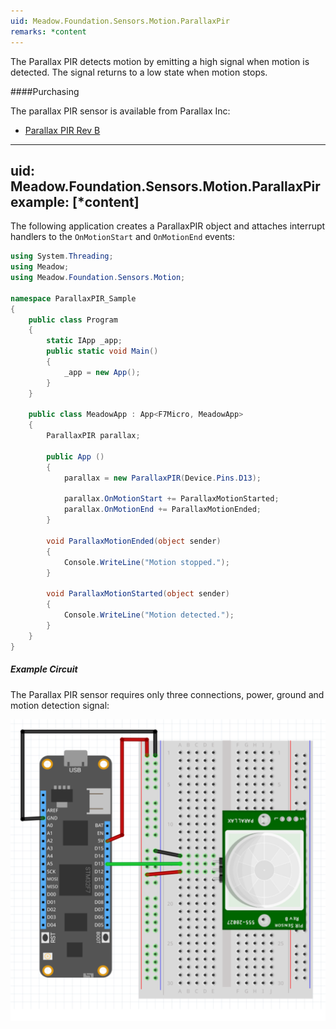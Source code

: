 ```yaml
---
uid: Meadow.Foundation.Sensors.Motion.ParallaxPir
remarks: *content
---
```


The Parallax PIR detects motion by emitting a high signal when motion is detected. The signal returns to a low state when motion stops.

####Purchasing

The parallax PIR sensor is available from Parallax Inc:

* [Parallax PIR Rev B](https://www.parallax.com/product/555-28027)

---
uid: Meadow.Foundation.Sensors.Motion.ParallaxPir
example: [*content]
---

The following application creates a ParallaxPIR object and attaches interrupt handlers to the `OnMotionStart` and `OnMotionEnd` events:

```csharp
using System.Threading;
using Meadow;
using Meadow.Foundation.Sensors.Motion;

namespace ParallaxPIR_Sample
{
    public class Program
    {
        static IApp _app; 
        public static void Main()
        {
            _app = new App();
        }
    }
    
    public class MeadowApp : App<F7Micro, MeadowApp>
    {
        ParallaxPIR parallax;

        public App ()
        {
            parallax = new ParallaxPIR(Device.Pins.D13);

            parallax.OnMotionStart += ParallaxMotionStarted;
            parallax.OnMotionEnd += ParallaxMotionEnded;
        }

        void ParallaxMotionEnded(object sender)
        {
            Console.WriteLine("Motion stopped.");
        }

        void ParallaxMotionStarted(object sender)
        {
            Console.WriteLine("Motion detected.");
        }
    }
}
```

##### Example Circuit

The Parallax PIR sensor requires only three connections, power, ground and motion detection signal:

![](../../API_Assets/Meadow.Foundation.Sensors.Motion.ParallaxPir/ParallaxPIR.svg)